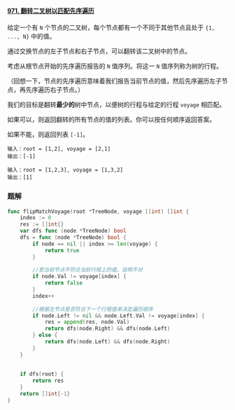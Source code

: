 #### [971. 翻转二叉树以匹配先序遍历](https://leetcode-cn.com/problems/flip-binary-tree-to-match-preorder-traversal/)

给定一个有 `N` 个节点的二叉树，每个节点都有一个不同于其他节点且处于 `{1, ..., N}` 中的值。

通过交换节点的左子节点和右子节点，可以翻转该二叉树中的节点。

考虑从根节点开始的先序遍历报告的 `N` 值序列。将这一 `N` 值序列称为树的行程。

（回想一下，节点的先序遍历意味着我们报告当前节点的值，然后先序遍历左子节点，再先序遍历右子节点。）

我们的目标是翻转**最少的**树中节点，以便树的行程与给定的行程 `voyage` 相匹配。 

如果可以，则返回翻转的所有节点的值的列表。你可以按任何顺序返回答案。

如果不能，则返回列表 `[-1]`。

 

```
输入：root = [1,2], voyage = [2,1]
输出：[-1]
```

```
输入：root = [1,2,3], voyage = [1,3,2]
输出：[1]
```

### 题解

```go
func flipMatchVoyage(root *TreeNode, voyage []int) []int {
    index := 0
    res := []int{}
    var dfs func (node *TreeNode) bool
    dfs = func (node *TreeNode) bool {
        if node == nil || index >= len(voyage) {
            return true
        }
        
        //若当前节点不符合当前行程上的值，说明不对
        if node.Val != voyage[index] {
            return false
        }
        index++
        
        //根据左节点是否符合下一个行程值来决定遍历顺序
        if node.Left != nil && node.Left.Val != voyage[index] {
            res = append(res, node.Val) 
            return dfs(node.Right) && dfs(node.Left)
        } else {
            return dfs(node.Left) && dfs(node.Right)
        }
    }
    
    
    if dfs(root) {
        return res
    } 
    return []int{-1}
}
```

